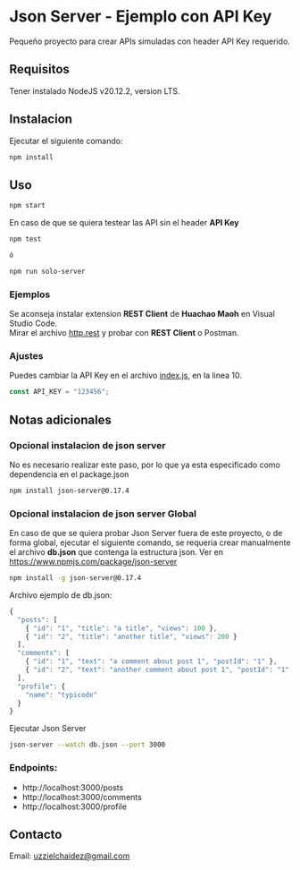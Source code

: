 # Json Server - Ejemplo con API Key
Pequeño proyecto para crear APIs simuladas con header API Key requerido.

## Requisitos
Tener instalado NodeJS v20.12.2, version LTS.

## Instalacion
Ejecutar el siguiente comando:
```bash
npm install
```

## Uso
```bash
npm start
```

En caso de que se quiera testear las API sin el header **API Key**
```bash
npm test

ó

npm run solo-server
```

### Ejemplos
Se aconseja  instalar extension **REST Client** de **Huachao Maoh** en Visual Studio Code.  
Mirar el archivo [http.rest](/http.rest) y probar con **REST Client** o Postman.

### Ajustes
Puedes cambiar la API Key en el archivo [index.js](/index.js), en la linea 10.

```javascript
const API_KEY = "123456";
```


## Notas adicionales

### Opcional instalacion de json server
No es necesario realizar este paso, por lo que ya esta especificado como dependencia en el package.json 
```bash
npm install json-server@0.17.4
```

### Opcional instalacion de json server Global
En caso de que se quiera probar Json Server fuera de este proyecto, o de forma global, ejecutar el siguiente comando, se requeria crear manualmente el archivo **db.json** que contenga la estructura json. Ver en https://www.npmjs.com/package/json-server

```bash
npm install -g json-server@0.17.4
```

Archivo ejemplo de db.json:
```javascript
{
  "posts": [
    { "id": "1", "title": "a title", "views": 100 },
    { "id": "2", "title": "another title", "views": 200 }
  ],
  "comments": [
    { "id": "1", "text": "a comment about post 1", "postId": "1" },
    { "id": "2", "text": "another comment about post 1", "postId": "1" }
  ],
  "profile": {
    "name": "typicode"
  }
}
```

Ejecutar Json Server
```bash
json-server --watch db.json --port 3000
```

### Endpoints:
- http://localhost:3000/posts
- http://localhost:3000/comments
- http://localhost:3000/profile


## Contacto
Email: uzzielchaidez@gmail.com